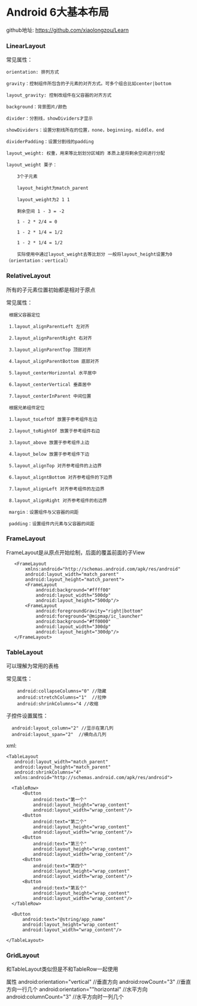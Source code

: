 # Android 6大基本布局

 github地址: https://github.com/xiaolongzou/Learn

###  LinearLayout

   常见属性：
  
    orientation: 排列方式
    
    gravity：控制组件所包含的子元素的对齐方式。可多个组合比如center|bottom
    
    layout_gravity: 控制改组件在父容器的对齐方式
    
    background：背景图片/颜色
    
    divider：分割线，showDividers才显示
    
    showDividers：设置分割线所在的位置，none，beginning，middle，end
    
    dividerPadding：设置分割线的padding
    
    layout_weight: 权重，用来等比划划分区域的 本质上是将剩余空间进行分配
    
    layout_weight 栗子：
    
        3个子元素
        
        layout_height为match_parent
        
        layout_weight为2 1 1
        
        剩余空间 1 - 3 = -2
        
        1 - 2 * 2/4 = 0
        
        1 - 2 * 1/4 = 1/2
        
        1 - 2 * 1/4 = 1/2
        
        实际使用中通过layout_weight去等比划分 一般将layout_height设置为0（orientation：vertical）

###  RelativeLayout

   所有的子元素位置初始都是相对于原点

   常见属性：

     根据父容器定位
     
     1.layout_alignParentLeft 左对齐
     
     2.layout_alignParentRight 右对齐
     
     3.layout_alignParentTop 顶部对齐
     
     4.layout_alignParentBottom 底部对齐
     
     5.layout_centerHorizontal 水平居中
     
     6.layout_centerVertical 垂直居中
     
     7.layout_centerInParent 中间位置

     根据兄弟组件定位
     
     1.layout_toLeftOf 放置于参考组件左边
     
     2.layout_toRightOf 放置于参考组件右边
     
     3.layout_above 放置于参考组件上边
     
     4.layout_below 放置于参考组件下边
     
     5.layout_alignTop 对齐参考组件的上边界
     
     6.layout_aligntBottom 对齐参考组件的下边界
     
     7.layout_alignLeft 对齐参考组件的左边界
     
     8.layout_alignRight 对齐参考组件的右边界

     margin：设置组件与父容器的间距

     padding：设置组件内元素与父容器的间距
     
###  FrameLayout
   
   FrameLayout是从原点开始绘制，后面的覆盖前面的子View
   
       <FrameLayout
           xmlns:android="http://schemas.android.com/apk/res/android"
           android:layout_width="match_parent"
           android:layout_height="match_parent">
           <FrameLayout
               android:background="#ffff00"
               android:layout_width="500dp"
               android:layout_height="500dp"/>
           <FrameLayout
               android:foregroundGravity="right|bottom"
               android:foreground="@mipmap/ic_launcher"
               android:background="#ff0000"
               android:layout_width="300dp"
               android:layout_height="300dp"/>
       </FrameLayout>

### TableLayout

   可以理解为常用的表格

   常见属性：
        
        android:collapseColumns="0" //隐藏
        android:stretchColumns="1"  //拉伸
        android:shrinkColumns="4 //收缩
        
   子控件设置属性：
   
      android:layout_column="2" //显示在第几列
      android:layout_span="2"  //横向占几列
  
  xml:
  
    <TableLayout
       android:layout_width="match_parent"
       android:layout_height="match_parent"
       android:shrinkColumns="4"
       xmlns:android="http://schemas.android.com/apk/res/android">

      <TableRow>
          <Button
              android:text="第一个"
              android:layout_height="wrap_content"
              android:layout_width="wrap_content"/>
          <Button
              android:text="第二个"
              android:layout_height="wrap_content"
              android:layout_width="wrap_content"/>
          <Button
              android:text="第三个"
              android:layout_height="wrap_content"
              android:layout_width="wrap_content"/>
          <Button
              android:text="第四个"
              android:layout_height="wrap_content"
              android:layout_width="wrap_content"/>
          <Button
              android:text="第五个"
              android:layout_height="wrap_content"
              android:layout_width="wrap_content"/>
      </TableRow>

      <Button
          android:text="@string/app_name"
          android:layout_height="wrap_content"
          android:layout_width="wrap_content"/>

    </TableLayout>

### GridLayout
   
   和TableLayout类似但是不和TableRow一起使用
   
   属性
   android:orientation="vertical" //垂直方向
   android:rowCount="3" //垂直方向一行几个
   android:orientation=""horizontal" //水平方向
   android:columnCount="3" //水平方向时一列几个
   

 

